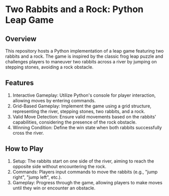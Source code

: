 # Two Rabbits and a Rock: Python Leap Game
## Overview
This repository hosts a Python implementation of a leap game featuring two rabbits and a rock. 
The game is inspired by the classic frog leap puzzle and challenges players to maneuver two rabbits across a river by jumping on stepping stones,
avoiding a rock obstacle.

## Features
  1. Interactive Gameplay: Utilize Python's console for player interaction, allowing moves by entering commands.
  2. Grid-Based Gameplay: Implement the game using a grid structure, representing the river, stepping stones, two rabbits, and a rock.
  3. Valid Move Detection: Ensure valid movements based on the rabbits' capabilities, considering the presence of the rock obstacle.
  4. Winning Condition: Define the win state when both rabbits successfully cross the river.

## How to Play
  1. Setup: The rabbits start on one side of the river, aiming to reach the opposite side without encountering the rock.
  2. Commands: Players input commands to move the rabbits (e.g., "jump right", "jump left", etc.).
  3. Gameplay: Progress through the game, allowing players to make moves until they win or encounter an obstacle.

